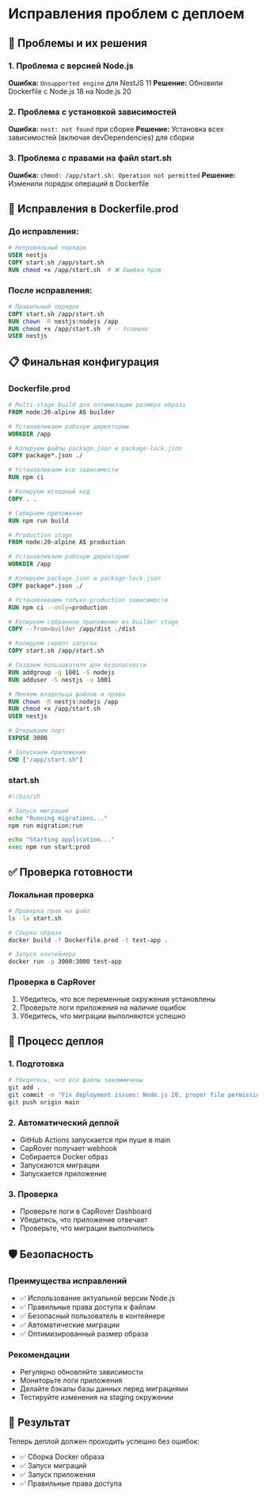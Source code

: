 # Исправления проблем с деплоем

## 🐛 Проблемы и их решения

### 1. Проблема с версией Node.js
**Ошибка:** `Unsupported engine` для NestJS 11
**Решение:** Обновили Dockerfile с Node.js 18 на Node.js 20

### 2. Проблема с установкой зависимостей
**Ошибка:** `nest: not found` при сборке
**Решение:** Установка всех зависимостей (включая devDependencies) для сборки

### 3. Проблема с правами на файл start.sh
**Ошибка:** `chmod: /app/start.sh: Operation not permitted`
**Решение:** Изменили порядок операций в Dockerfile

## 🔧 Исправления в Dockerfile.prod

### До исправления:
```dockerfile
# Неправильный порядок
USER nestjs
COPY start.sh /app/start.sh
RUN chmod +x /app/start.sh  # ❌ Ошибка прав
```

### После исправления:
```dockerfile
# Правильный порядок
COPY start.sh /app/start.sh
RUN chown -R nestjs:nodejs /app
RUN chmod +x /app/start.sh  # ✅ Успешно
USER nestjs
```

## 📋 Финальная конфигурация

### Dockerfile.prod
```dockerfile
# Multi-stage build для оптимизации размера образа
FROM node:20-alpine AS builder

# Устанавливаем рабочую директорию
WORKDIR /app

# Копируем файлы package.json и package-lock.json
COPY package*.json ./

# Устанавливаем все зависимости
RUN npm ci

# Копируем исходный код
COPY . .

# Собираем приложение
RUN npm run build

# Production stage
FROM node:20-alpine AS production

# Устанавливаем рабочую директорию
WORKDIR /app

# Копируем package.json и package-lock.json
COPY package*.json ./

# Устанавливаем только production зависимости
RUN npm ci --only=production

# Копируем собранное приложение из builder stage
COPY --from=builder /app/dist ./dist

# Копируем скрипт запуска
COPY start.sh /app/start.sh

# Создаем пользователя для безопасности
RUN addgroup -g 1001 -S nodejs
RUN adduser -S nestjs -u 1001

# Меняем владельца файлов и права
RUN chown -R nestjs:nodejs /app
RUN chmod +x /app/start.sh
USER nestjs

# Открываем порт
EXPOSE 3000

# Запускаем приложение
CMD ["/app/start.sh"]
```

### start.sh
```bash
#!/bin/sh

# Запуск миграций
echo "Running migrations..."
npm run migration:run

echo "Starting application..."
exec npm run start:prod
```

## ✅ Проверка готовности

### Локальная проверка
```bash
# Проверка прав на файл
ls -la start.sh

# Сборка образа
docker build -f Dockerfile.prod -t test-app .

# Запуск контейнера
docker run -p 3000:3000 test-app
```

### Проверка в CapRover
1. Убедитесь, что все переменные окружения установлены
2. Проверьте логи приложения на наличие ошибок
3. Убедитесь, что миграции выполняются успешно

## 🚀 Процесс деплоя

### 1. Подготовка
```bash
# Убедитесь, что все файлы закоммичены
git add .
git commit -m "Fix deployment issues: Node.js 20, proper file permissions"
git push origin main
```

### 2. Автоматический деплой
- GitHub Actions запускается при пуше в main
- CapRover получает webhook
- Собирается Docker образ
- Запускаются миграции
- Запускается приложение

### 3. Проверка
- Проверьте логи в CapRover Dashboard
- Убедитесь, что приложение отвечает
- Проверьте, что миграции выполнились

## 🛡️ Безопасность

### Преимущества исправлений
- ✅ Использование актуальной версии Node.js
- ✅ Правильные права доступа к файлам
- ✅ Безопасный пользователь в контейнере
- ✅ Автоматические миграции
- ✅ Оптимизированный размер образа

### Рекомендации
- Регулярно обновляйте зависимости
- Мониторьте логи приложения
- Делайте бэкапы базы данных перед миграциями
- Тестируйте изменения на staging окружении

## 🎉 Результат

Теперь деплой должен проходить успешно без ошибок:
- ✅ Сборка Docker образа
- ✅ Запуск миграций
- ✅ Запуск приложения
- ✅ Правильные права доступа
